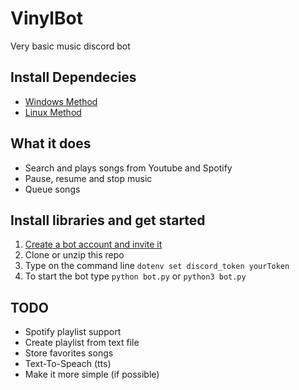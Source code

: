 # VinylBot
Very basic music discord bot 

## Install Dependecies
* [Windows Method](https://github.com/martinykrz/VinylBot/blob/main/WindowsInstall.md)
* [Linux Method](https://github.com/martinykrz/VinylBot/blob/main/LinuxInstall.md)

## What it does
* Search and plays songs from Youtube and Spotify 
* Pause, resume and stop music
* Queue songs 

## Install libraries and get started
1. [Create a bot account and invite it](https://discordpy.readthedocs.io/en/stable/discord.html) 
2. Clone or unzip this repo
3. Type on the command line `dotenv set discord_token yourToken`
4. To start the bot type `python bot.py` or `python3 bot.py`

## TODO
* Spotify playlist support
* Create playlist from text file
* Store favorites songs
* Text-To-Speach (tts)
* Make it more simple (if possible)
